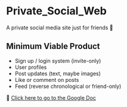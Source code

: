 # Private_Social_Web

A private social media site just for friends 🌱

## Minimum Viable Product

- Sign up / login system (invite-only)  
- User profiles  
- Post updates (text, maybe images)  
- Like or comment on posts  
- Feed (reverse chronological or friend-only)

📄 [Click here to go to the Google Doc](https://docs.google.com/document/d/1B3tOCrht_KywqWfFLcZex_6RavCEBwadeR_yYRo0JEU/edit?usp=sharing)


